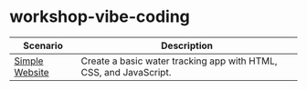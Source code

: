 # workshop-vibe-coding

| Scenario                                               | Description                                                       |
| ------------------------------------------------------ | ----------------------------------------------------------------- |
| [Simple Website](./scenarios/simple_website/README.md) | Create a basic water tracking app with HTML, CSS, and JavaScript. |
